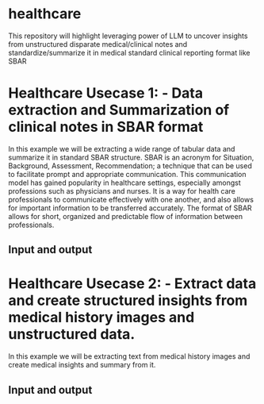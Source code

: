 # healthcare
This repository will highlight leveraging power of LLM to uncover insights from unstructured disparate medical/clinical notes and standardize/summarize it in medical standard clinical reporting format like SBAR 

# Healthcare Usecase 1:  - Data extraction and Summarization of clinical notes in SBAR format
In this example we will be extracting a wide range of tabular data and summarize it in standard SBAR structure. SBAR is an acronym for Situation, Background, Assessment, Recommendation; a technique that can be used to facilitate prompt and appropriate communication. This communication model has gained popularity in healthcare settings, especially amongst professions such as physicians and nurses. It is a way for health care professionals to communicate effectively with one another, and also allows for important information to be transferred accurately. The format of SBAR allows for short, organized and predictable flow of information between professionals.

## Input and output 





# Healthcare Usecase 2:  - Extract data and create structured insights from medical history images and unstructured data.
In this example we will be extracting text from medical history images and create medical insights and summary from it.

## Input and output 
